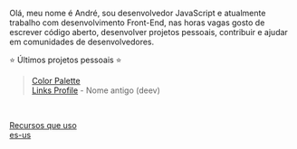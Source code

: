 Olá, meu nome é André, sou desenvolvedor JavaScript e atualmente trabalho com desenvolvimento Front-End, nas horas vagas gosto de escrever código aberto, desenvolver projetos pessoais, contribuir e ajudar em comunidades de desenvolvedores.

⭐ Últimos projetos pessoais ⭐ <br/> 
> [Color Palette](https://palettes.andev.gq) <br/> 
> [Links Profile](https://links.andev.gq/andremalveira) - Nome antigo (deev)
<br/>

[Recursos que uso](recursos-que-uso.md)<br/>
[es-us](/)<br/>
